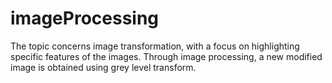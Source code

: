 # imageProcessing
The topic concerns image transformation, with a focus on highlighting specific features of the images. Through image processing, a new modified image is obtained using grey level transform.
